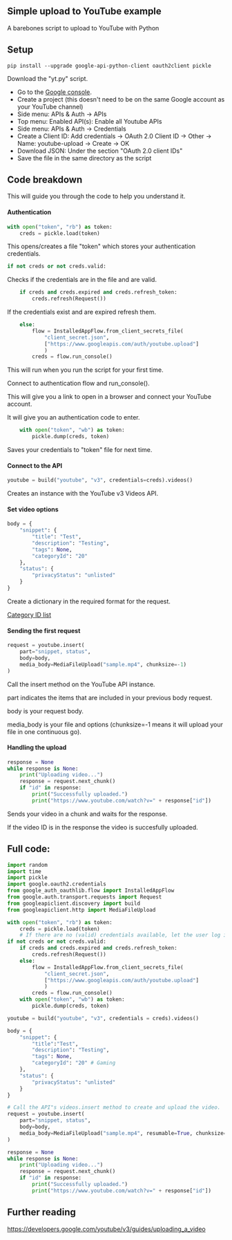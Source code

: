 ## Simple upload to YouTube example
A barebones script to upload to YouTube with Python

## Setup
    pip install --upgrade google-api-python-client oauth2client pickle
Download the "yt.py" script.

* Go to the [Google console](https://console.developers.google.com/).
* Create a project (this doesn't need to be on the same Google account as your YouTube channel)
* Side menu: APIs & Auth -> APIs
* Top menu: Enabled API(s): Enable all Youtube APIs
* Side menu: APIs & Auth -> Credentials
* Create a Client ID: Add credentials -> OAuth 2.0 Client ID -> Other -> Name: youtube-upload -> Create -> OK
* Download JSON: Under the section "OAuth 2.0 client IDs"
* Save the file in the same directory as the script

## Code breakdown
This will guide you through the code to help you understand it.

#### Authentication
```python
with open("token", "rb") as token:
    creds = pickle.load(token)
```
This opens/creates a file "token" which stores your authentication credentials.

```python
if not creds or not creds.valid:
```
Checks if the credentials are in the file and are valid.
```python
    if creds and creds.expired and creds.refresh_token:
        creds.refresh(Request())
```
If the credentials exist and are expired refresh them.
```python
    else:
        flow = InstalledAppFlow.from_client_secrets_file(
            "client_secret.json",
            ["https://www.googleapis.com/auth/youtube.upload"]
            )
        creds = flow.run_console()
```
This will run when you run the script for your first time.

Connect to authentication flow and run_console().

This will give you a link to open in a browser and connect your YouTube account.

It will give you an authentication code to enter.
```python
    with open("token", "wb") as token:
        pickle.dump(creds, token)
```
Saves your credentials to "token" file for next time.

#### Connect to the API
```python
youtube = build("youtube", "v3", credentials=creds).videos()
```
Creates an instance with the YouTube v3 Videos API.

#### Set video options
```python
body = {
    "snippet": {
        "title": "Test",
        "description": "Testing",
        "tags": None,
        "categoryId": "20"
    },
    "status": {
        "privacyStatus": "unlisted"
    }
}
```
Create a dictionary in the required format for the request.

[Category ID list](https://gist.github.com/dgp/1b24bf2961521bd75d6c)

#### Sending the first request
```python
request = youtube.insert(
    part="snippet, status",
    body=body,
    media_body=MediaFileUpload("sample.mp4", chunksize=-1)
)
```
Call the insert method on the YouTube API instance.

part indicates the items that are included in your previous body request.

body is your request body.

media_body is your file and options (chunksize=-1 means it will upload your file in one continuous go).

#### Handling the upload
```python
response = None
while response is None:
    print("Uploading video...")
    response = request.next_chunk()
    if "id" in response:
        print("Successfully uploaded.")
        print("https://www.youtube.com/watch?v=" + response["id"])
```
Sends your video in a chunk and waits for the response.

If the video ID is in the response the video is succesfully uploaded.

## Full code:
```python
import random
import time
import pickle
import google.oauth2.credentials
from google_auth_oauthlib.flow import InstalledAppFlow
from google.auth.transport.requests import Request
from googleapiclient.discovery import build
from googleapiclient.http import MediaFileUpload

with open("token", "rb") as token:
    creds = pickle.load(token)
    # If there are no (valid) credentials available, let the user log in.
if not creds or not creds.valid:
    if creds and creds.expired and creds.refresh_token:
        creds.refresh(Request())
    else:
        flow = InstalledAppFlow.from_client_secrets_file(
            "client_secret.json",
            ["https://www.googleapis.com/auth/youtube.upload"]
            )
        creds = flow.run_console()
    with open("token", "wb") as token:
        pickle.dump(creds, token)

youtube = build("youtube", "v3", credentials = creds).videos()

body = {
    "snippet": {
        "title":"Test",
        "description": "Testing",
        "tags": None,
        "categoryId": "20" # Gaming
    },
    "status": {
        "privacyStatus": "unlisted"
    }
}

# Call the API"s videos.insert method to create and upload the video.
request = youtube.insert(
    part="snippet, status",
    body=body,
    media_body=MediaFileUpload("sample.mp4", resumable=True, chunksize=-1)
)

response = None
while response is None:
    print("Uploading video...")
    response = request.next_chunk()
    if "id" in response:
        print("Successfully uploaded.")
        print("https://www.youtube.com/watch?v=" + response["id"])
```

## Further reading
https://developers.google.com/youtube/v3/guides/uploading_a_video
